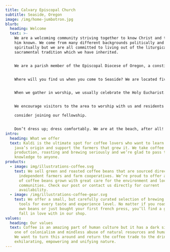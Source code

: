 ```yaml
---
title: Calvary Episcopal Church
subtitle: Seaside, Oregon
image: /img/home-jumbotron.jpg
blurb:
  heading: Welcome
  text: >-
    We are a welcoming community striving together to know Christ and to make
    him known. We come from many different backgrounds politically and
    spiritually but we are all committed to living out of the liturgical and
    sacramental tradition which we have inherited.


    We are a parish member of the Episcopal Diocese of Oregon, a constituent member of the Episcopal Church in the United States of America and of the Anglican Communion.


    Where will you find us when you come to Seaside? We are located five blocks north of Broadway (the road that leads to the turnaround on the Prom), one block west of Highway Church Altar101(one block towards the beach). We're on the corner of North Holladay and Sixth.


    When we gather in worship, we usually celebrate the Holy Eucharist. We also get together for social and community functions. We are active with some of the other mainline churches in the area such as our ecumenical Bible Study and outreach.


    We encourage visitors to the area to worship with us and residents to

    consider joining our fellowship.


    Don’t dress up; dress comfortably. We are at the beach, after all!
intro:
  heading: What we offer
  text: Kaldi is the ultimate spot for coffee lovers who want to learn about their
    java’s origin and support the farmers that grew it. We take coffee
    production, roasting and brewing seriously and we’re glad to pass that
    knowledge to anyone.
products:
  - image: img/illustrations-coffee.svg
    text: We sell green and roasted coffee beans that are sourced directly from
      independent farmers and farm cooperatives. We’re proud to offer a variety
      of coffee beans grown with great care for the environment and local
      communities. Check our post or contact us directly for current
      availability.
  - image: /img/illustrations-coffee-gear.svg
    text: We offer a small, but carefully curated selection of brewing gear and
      tools for every taste and experience level. No matter if you roast your
      own beans or just bought your first french press, you’ll find a gadget to
      fall in love with in our shop.
values:
  heading: Our values
  text: Coffee is an amazing part of human culture but it has a dark side too –
    one of colonialism and mindless abuse of natural resources and human lives.
    We want to turn this around and return the coffee trade to the drink’s
    exhilarating, empowering and unifying nature.
---
```

